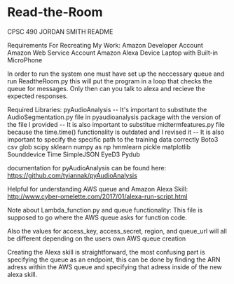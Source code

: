 # Read-the-Room
CPSC 490 JORDAN SMITH README

Requirements For Recreating My Work:
Amazon Developer Account
Amazon Web Service Account
Amazon Alexa Device
Laptop with Built-in MicroPhone

In order to run the system one must have set up the neccessary queue and run ReadtheRoom.py this will put the program in a loop that checks the queue for messages. Only then can you talk to alexa and recieve the expected responses.

Required Libraries:
pyAudioAnalysis -- It's important to substitute the AudioSegmentation.py file in pyaudioanalysis package with the version of the file I provided
-- It is also important to substitue midtermfeatures.py file because the time.time() functionality is outdated and I revised it
-- It is also important to specify the specific path to the training data correctly
Boto3
csv
glob
scipy
sklearn
numpy as np
hmmlearn
pickle
matplotlib
Sounddevice
Time
SimpleJSON
EyeD3
Pydub

documentation for pyAudioAnalysis can be found here: https://github.com/tyiannak/pyAudioAnalysis

Helpful for understanding AWS queue and Amazon Alexa Skill: http://www.cyber-omelette.com/2017/01/alexa-run-script.html

Note about Lambda_function.py and queue functionality:
This file is supposed to go where the AWS queue asks for function code.

Also the values for access_key, access_secret, region, and queue_url will all be different depending on the users own AWS queue creation

Creating the Alexa skill is straightforward, the most confusing part is specifying the queue as an endpoint, this can be done by finding the ARN adress within the AWS queue and specifying that adress inside of the new alexa skill.






